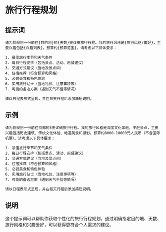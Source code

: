 # 旅行行程规划

## 提示词

```
请为我规划一份前往{目的地}的{天数}天详细旅行行程。我的旅行风格是{旅行风格/偏好}，主要兴趣包括{兴趣列表}。预算约{预算范围}。请考虑以下具体要求：

1. 最佳旅行季节和天气条件
2. 每日行程安排（包括景点、活动、用餐建议）
3. 交通方式建议（当地及景点间）
4. 住宿推荐（符合预算和风格）
5. 必尝美食和特色体验
6. 实用旅行贴士（当地礼仪、注意事项等）
7. 可能的备选方案（遇到天气不佳等情况）

请以日程表形式呈现，并在每天行程后添加简短说明。
```

## 示例

```
请为我规划一份前往京都的5天详细旅行行程。我的旅行风格是深度文化体验，不赶景点，主要兴趣包括历史建筑、传统文化体验、地道美食和摄影。预算约8000-10000元人民币（不含国际机票）。请考虑以下具体要求：

1. 最佳旅行季节和天气条件
2. 每日行程安排（包括景点、活动、用餐建议）
3. 交通方式建议（当地及景点间）
4. 住宿推荐（符合预算和风格）
5. 必尝美食和特色体验
6. 实用旅行贴士（当地礼仪、注意事项等）
7. 可能的备选方案（遇到天气不佳等情况）

请以日程表形式呈现，并在每天行程后添加简短说明。
```

## 说明

这个提示词可以帮助你获取个性化的旅行行程规划，通过明确指定目的地、天数、旅行风格和兴趣爱好，可以获得更符合个人需求的建议。